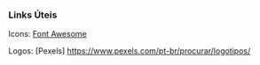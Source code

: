 ### Links Úteis

Icons: [Font Awesome](https://fontawesome.com/icons)

Logos: [Pexels] https://www.pexels.com/pt-br/procurar/logotipos/
